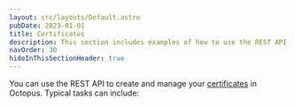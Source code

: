 ```yaml
---
layout: src/layouts/Default.astro
pubDate: 2023-01-01
title: Certificates
description: This section includes examples of how to use the REST API to create and manage certificates in Octopus.
navOrder: 30
hideInThisSectionHeader: true
---
```


You can use the REST API to create and manage your [certificates](/docs/deployments/certificates/index.md) in Octopus. Typical tasks can include:
